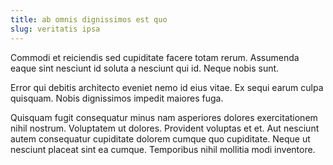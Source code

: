 ```yaml
---
title: ab omnis dignissimos est quo
slug: veritatis ipsa
---
```


Commodi et reiciendis sed cupiditate facere totam rerum. Assumenda eaque sint nesciunt id soluta a nesciunt qui id. Neque nobis sunt.

Error qui debitis architecto eveniet nemo id eius vitae. Ex sequi earum culpa quisquam. Nobis dignissimos impedit maiores fuga.

Quisquam fugit consequatur minus nam asperiores dolores exercitationem nihil nostrum. Voluptatem ut dolores. Provident voluptas et et. Aut nesciunt autem consequatur cupiditate dolorem cumque quo cupiditate. Neque ut nesciunt placeat sint ea cumque. Temporibus nihil mollitia modi inventore.
